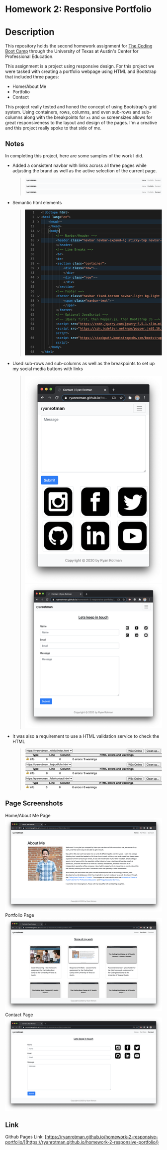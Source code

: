 # Homework 2: Responsive Portfolio

# Description

This repository holds the second homework assignment for [The Coding Boot Camp](https://techbootcamps.utexas.edu/coding/) through the University of Texas at Austin's Center for Professional Education.

This assignment is a project using responsive design. For this project we were tasked with creating a portfolio webpage using HTML and Bootstrap that included three pages:

* Home/About Me
* Portfolio
* Contact

This project really tested and honed the concept of using Bootstrap's grid system. Using containers, rows, columns, and even sub-rows and sub-columns along with the breakpoints for `xs` and `sm` screensizes allows for great responsiveness to the layout and design of the pages. I'm a creative and this project really spoke to that side of me. 

## Notes

In completing this project, here are some samples of the work I did.

* Added a consistent navbar with links across all three pages while adjusting the brand as well as the active selection of the current page.
    > ![ScreenShot_NavbarHome](https://github.com/ryanrotman/homework-2-responsive-portfolio/blob/master/Assets/Images/ReadMe_ScreenShot_NavbarHome.png)
    > ![Screenshot_NavbarPortfolio](https://github.com/ryanrotman/homework-2-responsive-portfolio/blob/master/Assets/Images/ReadMe_ScreenShot_NavbarPortfolio.png)
    > ![Screenshot_NavbarContact](https://github.com/ryanrotman/homework-2-responsive-portfolio/blob/master/Assets/Images/ReadMe_ScreenShot_NavbarContact.png)

* Semantic html elements
    > ![Screenshot_SemanticCode](https://github.com/ryanrotman/homework-2-responsive-portfolio/blob/master/Assets/Images/ReadMe_ScreenShot_SemanticCode.png)

* Used sub-rows and sub-columns as well as the breakpoints to set up my social media buttons with links
    > ![Screenshot_SocialXS](https://github.com/ryanrotman/homework-2-responsive-portfolio/blob/master/Assets/Images/ReadMe_ScreenShot_SocialXS.png)
    > ![Screenshot_SocialSM](https://github.com/ryanrotman/homework-2-responsive-portfolio/blob/master/Assets/Images/ReadMe_ScreenShot_SocialSM.png)

* It was also a requirement to use a HTML validation service to check the HTML
    > ![Screenshot_HomeValidation](https://github.com/ryanrotman/homework-2-responsive-portfolio/blob/master/Assets/Images/ReadMe_ScreenShot_HomeValidation.png)
    > ![Screenshot_PorfolioValidation](https://github.com/ryanrotman/homework-2-responsive-portfolio/blob/master/Assets/Images/ReadMe_ScreenShot_PortfolioValidation.png)
    > ![Screenshot_ContactValidation](https://github.com/ryanrotman/homework-2-responsive-portfolio/blob/master/Assets/Images/ReadMe_ScreenShot_ContactValidation.png)

## Page Screenshots
Home/About Me Page
![Screenshot_HomePage](https://github.com/ryanrotman/homework-2-responsive-portfolio/blob/master/Assets/Images/ReadMe_ScreenShot_HomePage.png)
Portfolio Page
![Screenshot_PortfolioPage](https://github.com/ryanrotman/homework-2-responsive-portfolio/blob/master/Assets/Images/ReadMe_ScreenShot_PortfolioPage.png)
Contact Page
![Screenshot_ContactPage](https://github.com/ryanrotman/homework-2-responsive-portfolio/blob/master/Assets/Images/ReadMe_ScreenShot_ContactPage.png)

## Link

Github Pages Link: [https://ryanrotman.github.io/homework-2-responsive-portfolio/](https://ryanrotman.github.io/homework-2-responsive-portfolio/)